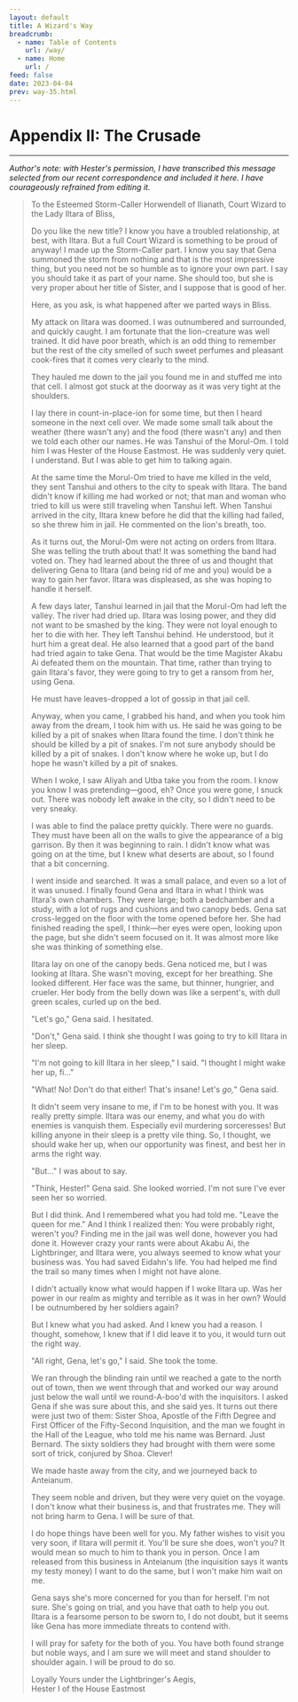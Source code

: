 ```yaml
---
layout: default
title: A Wizard's Way
breadcrumb:
  - name: Table of Contents
    url: /way/
  - name: Home
    url: /
feed: false
date: 2023-04-04
prev: way-35.html
---
```


# Appendix II: The Crusade

---

_Author's note: with Hester's permission, I have transcribed this message selected from our recent correspondence and included it here. I have courageously refrained from editing it._

> To the Esteemed Storm-Caller Horwendell of Ilianath, Court Wizard to the Lady Iltara of Bliss,
> 
> Do you like the new title? I know you have a troubled relationship, at best, with Iltara. But a full Court Wizard is something to be proud of anyway! I made up the Storm-Caller part. I know you say that Gena summoned the storm from nothing and that is the most impressive thing, but you need not be so humble as to ignore your own part. I say you should take it as part of your name. She should too, but she is very proper about her title of Sister, and I suppose that is good of her.
> 
> Here, as you ask, is what happened after we parted ways in Bliss.
> 
> My attack on Iltara was doomed. I was outnumbered and surrounded, and quickly caught. I am fortunate that the lion-creature was well trained. It did have poor breath, which is an odd thing to remember but the rest of the city smelled of such sweet perfumes and pleasant cook-fires that it comes very clearly to the mind.
> 
> They hauled me down to the jail you found me in and stuffed me into that cell. I almost got stuck at the doorway as it was very tight at the shoulders.
> 
> I lay there in count-in-place-ion for some time, but then I heard someone in the next cell over. We made some small talk about the weather (there wasn't any) and the food (there wasn't any) and then we told each other our names. He was Tanshui of the Morul-Om. I told him I was Hester of the House Eastmost. He was suddenly very quiet. I understand. But I was able to get him to talking again.
> 
> At the same time the Morul-Om tried to have me killed in the veld, they sent Tanshui and others to the city to speak with Iltara. The band didn't know if killing me had worked or not; that man and woman who tried to kill us were still traveling when Tanshui left. When Tanshui arrived in the city, Iltara knew before he did that the killing had failed, so she threw him in jail. He commented on the lion's breath, too.
> 
> As it turns out, the Morul-Om were not acting on orders from Iltara. She was telling the truth about that! It was something the band had voted on. They had learned about the three of us and thought that delivering Gena to Iltara (and being rid of me and you) would be a way to gain her favor. Iltara was displeased, as she was hoping to handle it herself.
> 
> A few days later, Tanshui learned in jail that the Morul-Om had left the valley. The river had dried up. Iltara was losing power, and they did not want to be smashed by the king. They were not loyal enough to her to die with her. They left Tanshui behind. He understood, but it hurt him a great deal. He also learned that a good part of the band had tried again to take Gena. That would be the time Magister Akabu Ai defeated them on the mountain. That time, rather than trying to gain Iltara's favor, they were going to try to get a ransom from her, using Gena.
> 
> He must have leaves-dropped a lot of gossip in that jail cell.
> 
> Anyway, when you came, I grabbed his hand, and when you took him away from the dream, I took him with us. He said he was going to be killed by a pit of snakes when Iltara found the time. I don't think he should be killed by a pit of snakes. I'm not sure anybody should be killed by a pit of snakes. I don't know where he woke up, but I do hope he wasn't killed by a pit of snakes.
> 
> When I woke, I saw Aliyah and Utba take you from the room. I know you know I was pretending—good, eh? Once you were gone, I snuck out. There was nobody left awake in the city, so I didn't need to be very sneaky.
> 
> I was able to find the palace pretty quickly. There were no guards. They must have been all on the walls to give the appearance of a big garrison. By then it was beginning to rain. I didn't know what was going on at the time, but I knew what deserts are about, so I found that a bit concerning.
> 
> I went inside and searched. It was a small palace, and even so a lot of it was unused. I finally found Gena and Iltara in what I think was Iltara's own chambers. They were large; both a bedchamber and a study, with a lot of rugs and cushions and two canopy beds. Gena sat cross-legged on the floor with the tome opened before her. She had finished reading the spell, I think—her eyes were open, looking upon the page, but she didn't seem focused on it. It was almost more like she was thinking of something else.
> 
> Iltara lay on one of the canopy beds. Gena noticed me, but I was looking at Iltara. She wasn't moving, except for her breathing. She looked different. Her face was the same, but thinner, hungrier, and crueler. Her body from the belly down was like a serpent's, with dull green scales, curled up on the bed.
> 
> "Let's go," Gena said. I hesitated.
> 
> "Don't," Gena said. I think she thought I was going to try to kill Iltara in her sleep.
> 
> "I'm not going to kill Iltara in her sleep," I said. "I thought I might wake her up, fi..."
> 
> "What! No! Don't do that either! That's insane! Let's _go,_" Gena said.
> 
> It didn't seem very insane to me, if I'm to be honest with you. It was really pretty simple. Iltara was our enemy, and what you do with enemies is vanquish them. Especially evil murdering sorceresses! But killing anyone in their sleep is a pretty vile thing. So, I thought, we should wake her up, when our opportunity was finest, and best her in arms the right way.
> 
> "But..." I was about to say.
> 
> "Think, Hester!" Gena said. She looked worried. I'm not sure I've ever seen her so worried.
> 
> But I did think. And I remembered what you had told me. "Leave the queen for me." And I think I realized then: You were probably right, weren't you? Finding me in the jail was well done, however you had done it. However crazy your rants were about Akabu Ai, the Lightbringer, and Iltara were, you always seemed to know what your business was. You had saved Eidahn's life. You had helped me find the trail so many times when I might not have alone.
> 
> I didn't actually know what would happen if I woke Iltara up. Was her power in our realm as mighty and terrible as it was in her own? Would I be outnumbered by her soldiers again?
> 
> But I knew what you had asked. And I knew you had a reason. I thought, somehow, I knew that if I did leave it to you, it would turn out the right way.
> 
> "All right, Gena, let's go," I said. She took the tome.
> 
> We ran through the blinding rain until we reached a gate to the north out of town, then we went through that and worked our way around just below the wall until we round-A-boo'd with the inquisitors. I asked Gena if she was sure about this, and she said yes. It turns out there were just two of them: Sister Shoa, Apostle of the Fifth Degree and First Officer of the Fifty-Second Inquisition, and the man we fought in the Hall of the League, who told me his name was Bernard. Just Bernard. The sixty soldiers they had brought with them were some sort of trick, conjured by Shoa. Clever!
> 
> We made haste away from the city, and we journeyed back to Anteianum.
> 
> They seem noble and driven, but they were very quiet on the voyage. I don't know what their business is, and that frustrates me. They will not bring harm to Gena. I will be sure of that.
> 
> I do hope things have been well for you. My father wishes to visit you very soon, if Iltara will permit it. You'll be sure she does, won't you? It would mean so much to him to thank you in person. Once I am released from this business in Anteianum (the inquisition says it wants my testy money) I want to do the same, but I won't make him wait on me.
> 
> Gena says she's more concerned for you than for herself. I'm not sure. She's going on trial, and you have that oath to help you out. Iltara is a fearsome person to be sworn to, I do not doubt, but it seems like Gena has more immediate threats to contend with.
> 
> I will pray for safety for the both of you. You have both found strange but noble ways, and I am sure we will meet and stand shoulder to shoulder again. I will be proud to do so.
> 
> Loyally Yours under the Lightbringer's Aegis,  
> Hester I of the House Eastmost
